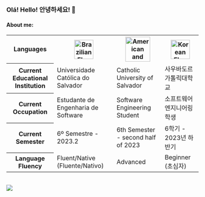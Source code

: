 ### Olá! Hello! 안녕하세요! 👋

#### About me:
<table>
  <tr>
    <th>Languages</th>
    <th><img src="https://s1.static.brasilescola.uol.com.br/be/conteudo/images/2-bandeira-do-brasil.jpg" alt="Brazilian Flag" width="50"/></th>
    <th><img src="https://upload.wikimedia.org/wikipedia/commons/thumb/0/0b/English_language.svg/640px-English_language.svg.png" alt="American and English Flag" width="65"/></th>
    <th><img src="https://upload.wikimedia.org/wikipedia/commons/thumb/0/09/Flag_of_South_Korea.svg/800px-Flag_of_South_Korea.svg.png" alt="Korean Flag" width="50"/</th>
  </tr>
  <tr>
    <th>Current Educational Institution</th>
    <td>Universidade Católica do Salvador</td>
    <td>Catholic University of Salvador</td>
    <td>사우바도르가톨릭대학교</td>
  </tr>
  <tr>
    <th>Current Occupation</th>
    <td>Estudante de Engenharia de Software</td>
    <td>Software Engineering Student</td>
    <td>소프트웨어 엔지니어링 학생</td>
  </tr>
  <tr>
    <th>Current Semester</th>
    <td>6º Semestre - 2023.2</td>
    <td>6th Semester - second half of 2023</td>
    <td>6학기 - 2023년 하반기</td>
  </tr>
  <tr>
    <th>Language Fluency</th>
    <td>Fluent/Native (Fluente/Nativo)</td>
    <td>Advanced</td>
    <td>Beginner (초심자)</td>
  </tr>
</table>
<br>
<a href="https://github.com/lucasfariassa/github-readme-stats"><img align="center" src="https://github-readme-stats.vercel.app/api/top-langs/?username=lucasfariassa&layout=compact&theme=darcula&hide_border=true"/></a>
